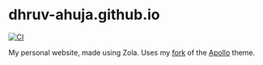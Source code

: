 # dhruv-ahuja.github.io 
[![CI](https://github.com/dhruv-ahuja/dhruv-ahuja.github.io/actions/workflows/pages/pages-build-deployment/badge.svg)](https://github.com/dhruv-ahuja/dhruv-ahuja.github.io/actions/workflows/pages/pages-build-deployment)


My personal website, made using Zola. Uses my [fork](https://github.com/dhruv-ahuja/apollo-custom/tree/main) of the [Apollo](https://github.com/not-matthias/apollo) theme. 
